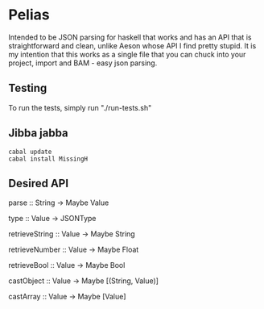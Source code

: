 # Pelias

Intended to be JSON parsing for haskell that works and has an API that is straightforward and clean, unlike Aeson whose API I find pretty stupid.
It is my intention that this works as a single file that you can chuck into your project, import and BAM - easy json parsing.

## Testing

To run the tests, simply run "./run-tests.sh"

## Jibba jabba

```
cabal update
cabal install MissingH
```

## Desired API

parse :: String -> Maybe Value


type :: Value -> JSONType


retrieveString :: Value -> Maybe String

retrieveNumber :: Value -> Maybe Float

retrieveBool   :: Value -> Maybe Bool


castObject :: Value -> Maybe [(String, Value)]

castArray  :: Value -> Maybe [Value]
